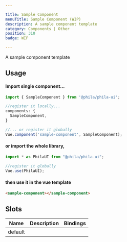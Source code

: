 ```yaml
---

title: Sample Component
menuTitle: Sample Component (WIP)
description: A sample component template
category: Components | Other
position: 310
badge: WIP

---
```


A sample component template

## Usage

#### Import single component...

```js
import { SampleComponent } from '@phila/phila-ui';

//register it locally...
components: {
  SampleComponent,
}

//... or register it globally
Vue.component('sample-component', SampleComponent);
```

#### or import the whole library,

```js
import * as PhilaUI from "@phila/phila-ui";

//register it globally
Vue.use(PhilaUI);
```

#### then use it in the vue template

```html
<sample-component></sample-component>
```

## Slots

| Name    | Description | Bindings |
| ------- | ----------- | -------- |
| default |             |          |
